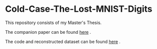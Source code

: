 # Cold-Case-The-Lost-MNIST-Digits

This repository consists of my Master's Thesis. 


The companion paper can be found [here]([https://arxiv.org/abs/1905.10498) .

The code and reconstructed dataset can be found [here](https://github.com/facebookresearch/qmnist) .
